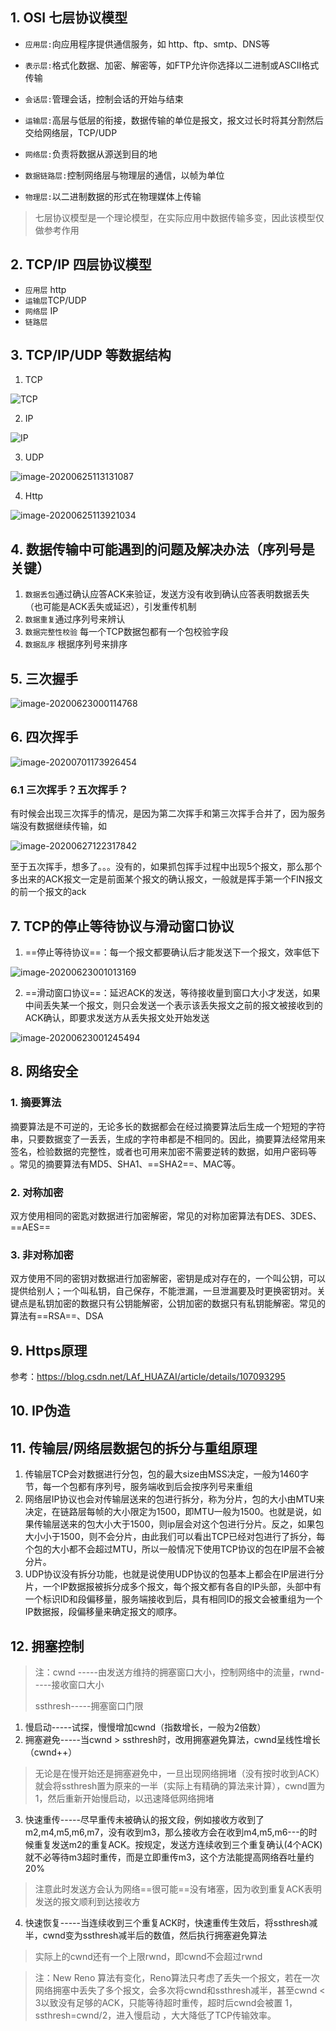 ##  1. OSI 七层协议模型

+ `应用层:`向应用程序提供通信服务，如 http、ftp、smtp、DNS等

+ `表示层:`格式化数据、加密、解密等，如FTP允许你选择以二进制或ASCII格式传输
+ `会话层:`管理会话，控制会话的开始与结束
+ `运输层:`高层与低层的衔接，数据传输的单位是报文，报文过长时将其分割然后交给网络层，TCP/UDP
+ `网络层:`负责将数据从源送到目的地
+ `数据链路层:`控制网络层与物理层的通信，以帧为单位
+ `物理层:`以二进制数据的形式在物理媒体上传输

> 七层协议模型是一个理论模型，在实际应用中数据传输多变，因此该模型仅做参考作用



## 2. TCP/IP 四层协议模型

+ `应用层` http
+ `运输层`TCP/UDP
+ `网络层` IP
+ `链路层`




## 3. TCP/IP/UDP 等数据结构

1. TCP

![TCP](https://pictures.huazai.vip/uPic/TCP.gif)

2. IP

![IP](https://pictures.huazai.vip/uPic/IP.gif)

3. UDP

![image-20200625113131087](https://pictures.huazai.vip/uPic/image-20200625113131087.png)

4. Http

![image-20200625113921034](https://pictures.huazai.vip/uPic/image-20200625113921034.png)



## 4. 数据传输中可能遇到的问题及解决办法（序列号是关键）

1. `数据丢包`通过确认应答ACK来验证，发送方没有收到确认应答表明数据丢失（也可能是ACK丢失或延迟），引发重传机制
2. `数据重复`通过序列号来辨认
3. `数据完整性校验` 每一个TCP数据包都有一个包校验字段
4. `数据乱序` 根据序列号来排序





## 5. 三次握手

![image-20200623000114768](https://pictures.huazai.vip/uPic/image-20200623000114768.png)

## 6. 四次挥手

![image-20200701173926454](https://pictures.huazai.vip/uPic/image-20200701173926454.png)

### 6.1 三次挥手？五次挥手？

有时候会出现三次挥手的情况，是因为第二次挥手和第三次挥手合并了，因为服务端没有数据继续传输，如

![image-20200627122317842](https://pictures.huazai.vip/uPic/image-20200627122317842.png)

至于五次挥手，想多了。。。没有的，如果抓包挥手过程中出现5个报文，那么那个多出来的ACK报文一定是前面某个报文的确认报文，一般就是挥手第一个FIN报文的前一个报文的ack





## 7. TCP的停止等待协议与滑动窗口协议

1. ==停止等待协议==：每一个报文都要确认后才能发送下一个报文，效率低下

![image-20200623001013169](https://pictures.huazai.vip/uPic/image-20200623001013169.png)



2. ==滑动窗口协议==：延迟ACK的发送，等待接收量到窗口大小才发送，如果中间丢失某一个报文，则只会发送一个表示该丢失报文之前的报文被接收到的ACK确认，即要求发送方从丢失报文处开始发送

![image-20200623001245494](https://pictures.huazai.vip/uPic/image-20200623001245494.png)





## 8. 网络安全

### 1. 摘要算法

​	摘要算法是不可逆的，无论多长的数据都会在经过摘要算法后生成一个短短的字符串，只要数据变了一丢丢，生成的字符串都是不相同的。因此，摘要算法经常用来签名，检验数据的完整性，或者也可用来加密不需要逆转的数据，如用户密码等 。常见的摘要算法有MD5、SHA1、==SHA2==、MAC等。

### 2. 对称加密

​	双方使用相同的密匙对数据进行加密解密，常见的对称加密算法有DES、3DES、==AES==

### 3. 非对称加密

​	双方使用不同的密钥对数据进行加密解密，密钥是成对存在的，一个叫公钥，可以提供给别人；一个叫私钥，自己保存，不能泄漏，一旦泄漏要及时更换密钥对。关键点是私钥加密的数据只有公钥能解密，公钥加密的数据只有私钥能解密。常见的算法有==RSA==、DSA

## 9. Https原理

参考：https://blog.csdn.net/LAf_HUAZAI/article/details/107093295



## 10. IP伪造





## 11. 传输层/网络层数据包的拆分与重组原理

1. 传输层TCP会对数据进行分包，包的最大size由MSS决定，一般为1460字节，每一个包都有序列号，服务端收到后会按序列号来重组
2. 网络层IP协议也会对传输层送来的包进行拆分，称为分片，包的大小由MTU来决定，在链路层每帧的大小限定为1500，即MTU一般为1500。也就是说，如果传输层送来的包大小大于1500，则ip层会对这个包进行分片。反之，如果包大小小于1500，则不会分片，由此我们可以看出TCP已经对包进行了拆分，每个包的大小都不会超过MTU，所以一般情况下使用TCP协议的包在IP层不会被分片。
3. UDP协议没有拆分功能，也就是说使用UDP协议的包基本上都会在IP层进行分片，一个IP数据报被拆分成多个报文，每个报文都有各自的IP头部，头部中有一个标识ID和段偏移量，服务端接收到后，具有相同ID的报文会被重组为一个IP数据报，段偏移量来确定报文的顺序。





## 12. 拥塞控制

> 注：cwnd -----由发送方维持的拥塞窗口大小，控制网络中的流量，rwnd-----接收窗口大小
>
> ssthresh-----拥塞窗口门限

1. 慢启动-----试探，慢慢增加cwnd（指数增长，一般为2倍数）
2. 拥塞避免-----当cwnd > ssthresh时，改用拥塞避免算法，cwnd呈线性增长（cwnd++）

> 无论是在慢开始还是拥塞避免中，一旦出现网络拥堵（没有按时收到ACK）就会将ssthresh置为原来的一半（实际上有精确的算法来计算），cwnd置为 1，然后重新开始慢启动，以迅速降低网络拥堵

3. 快速重传-----尽早重传未被确认的报文段，例如接收方收到了m2,m4,m5,m6,m7，没有收到m3，那么接收方会在收到m4,m5,m6---的时候重复发送m2的重复ACK。按规定，发送方连续收到三个重复确认(4个ACK)就不必等待m3超时重传，而是立即重传m3，这个方法能提高网络吞吐量约20%

> 注意此时发送方会认为网络==很可能==没有堵塞，因为收到重复ACK表明发送的报文顺利到达接收方

4. 快速恢复-----当连续收到三个重复ACK时，快速重传生效后，将ssthresh减半，cwnd变为ssthresh减半后的数值，然后执行拥塞避免算法

> 实际上的cwnd还有一个上限rwnd，即cwnd不会超过rwnd

> 注：New Reno 算法有变化，Reno算法只考虑了丢失一个报文，若在一次网络拥塞中丢失了多个报文，会多次将cwnd和ssthresh减半，甚至cwnd < 3以致没有足够的ACK，只能等待超时重传，超时后cwnd会被置 1，ssthresh=cwnd/2，进入慢启动 ，大大降低了TCP传输效率。

